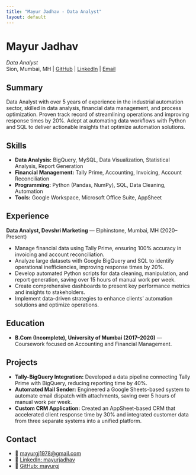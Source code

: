 ```yaml
---
title: "Mayur Jadhav - Data Analyst"
layout: default
---
```


# Mayur Jadhav
*Data Analyst*  
Sion, Mumbai, MH | [GitHub](https://github.com/mayurgj) | [LinkedIn](https://www.linkedin.com/in/mayurjadhav/) | [Email](mailto:mayurgj1978@gmail.com)

## Summary
Data Analyst with over 5 years of experience in the industrial automation sector, skilled in data analysis, financial data management, and process optimization. Proven track record of streamlining operations and improving response times by 20%. Adept at automating data workflows with Python and SQL to deliver actionable insights that optimize automation solutions.

## Skills
- **Data Analysis:** BigQuery, MySQL, Data Visualization, Statistical Analysis, Report Generation  
- **Financial Management:** Tally Prime, Accounting, Invoicing, Account Reconciliation  
- **Programming:** Python (Pandas, NumPy), SQL, Data Cleaning, Automation  
- **Tools:** Google Workspace, Microsoft Office Suite, AppSheet  

## Experience
**Data Analyst, Devshri Marketing** — Elphinstone, Mumbai, MH (2020–Present)  
- Manage financial data using Tally Prime, ensuring 100% accuracy in invoicing and account reconciliation.  
- Analyze large datasets with Google BigQuery and SQL to identify operational inefficiencies, improving response times by 20%.  
- Develop automated Python scripts for data cleaning, manipulation, and report generation, saving over 15 hours of manual work per week.  
- Create comprehensive dashboards to present key performance metrics and insights to stakeholders.  
- Implement data-driven strategies to enhance clients’ automation solutions and optimize operations.  

## Education
- **B.Com (Incomplete), University of Mumbai (2017–2020)** — Coursework focused on Accounting and Financial Management.  

## Projects
- **Tally-BigQuery Integration:** Developed a data pipeline connecting Tally Prime with BigQuery, reducing reporting time by 40%.  
- **Automated Mail Sender:** Engineered a Google Sheets-based system to automate email dispatch with attachments, saving over 5 hours of manual work per week.  
- **Custom CRM Application:** Created an AppSheet-based CRM that accelerated client response time by 30% and integrated customer data from three separate systems into a unified platform.  

## Contact
- 📧 [mayurgj1978@gmail.com](mailto:mayurgj1978@gmail.com)  
- 🔗 [LinkedIn: mayurjadhav](https://www.linkedin.com/in/mayurjadhav/)  
- 🐙 [GitHub: mayurgj](https://github.com/mayurgj)
